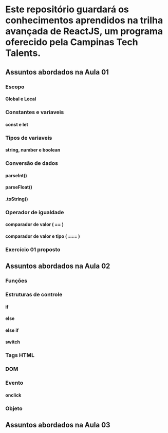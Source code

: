 # Este repositório guardará os conhecimentos aprendidos na trilha avançada de ReactJS, um programa oferecido pela Campinas Tech Talents.

## Assuntos abordados na Aula 01

### Escopo
#### Global e Local

### Constantes e variaveis
#### const e let

### Tipos de variaveis
#### string, number e boolean

### Conversão de dados
#### parseInt()
#### parseFloat()
#### .toString()

### Operador de igualdade
#### comparador de valor ( == )
#### comparador de valor e tipo ( === )

### Exercício 01 proposto

## Assuntos abordados na Aula 02

### Funções

### Estruturas de controle
#### if
#### else
#### else if
#### switch

### Tags HTML

### DOM

### Evento
#### onclick

### Objeto

## Assuntos abordados na Aula 03


